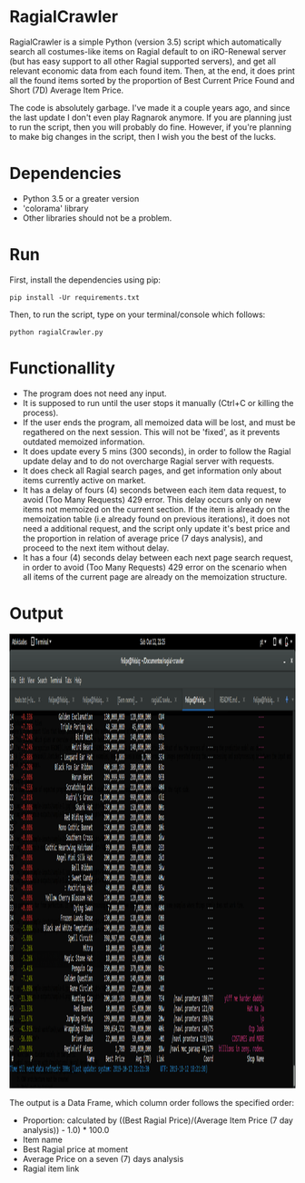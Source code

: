 # RagialCrawler
RagialCrawler is a simple Python (version 3.5) script which automatically search all costumes-like items on Ragial default to on iRO-Renewal server (but has easy support to all other Ragial supported servers), and get all relevant economic data from each found item. Then, at the end, it does print all the found items sorted by the proportion of Best Current Price Found and Short (7D) Average Item Price.

The code is absolutely garbage. I've made it a couple years ago, and since the last update I don't even play Ragnarok anymore. If you are planning just to run the script, then you will probably do fine. However, if you're planning to make big changes in the script, then I wish you the best of the lucks.

# Dependencies
- Python 3.5 or a greater version
- 'colorama' library
- Other libraries should not be a problem.

# Run
First, install the dependencies using pip:
```
pip install -Ur requirements.txt
```

Then, to run the script, type on your terminal/console which follows:
```
python ragialCrawler.py
```

# Functionallity
- The program does not need any input. 
- It is supposed to run until the user stops it manually (Ctrl+C or killing the process). 
- If the user ends the program, all memoized data will be lost, and must be regathered on the next session. This will not be 'fixed', as it prevents outdated memoized information.
- It does update every 5 mins (300 seconds), in order to follow the Ragial update delay and to do not overcharge Ragial server with requests.
- It does check all Ragial search pages, and get information only about items currently active on market.
- It has a delay of fours (4) seconds between each item data request, to avoid (Too Many Requests) 429 error. This delay occurs only on new items not memoized on the current section. If the item is already on the memoization table (i.e already found on previous iterations), it does not need a additional request, and the script only update it's best price and the proportion in relation of average price (7 days analysis), and proceed to the next item without delay.
- It has a four (4) seconds delay between each next page search request, in order to avoid (Too Many Requests) 429 error on the scenario when all items of the current page are already on the memoization structure.

# Output
<img src="/images/output_sample.png" width="800" height="800"/>

The output is a Data Frame, which column order follows the specified order:
- Proportion: calculated by ((Best Ragial Price)/(Average Item Price (7 day analysis)) - 1.0) * 100.0
- Item name
- Best Ragial price at moment
- Average Price on a seven (7) days analysis
- Ragial item link
